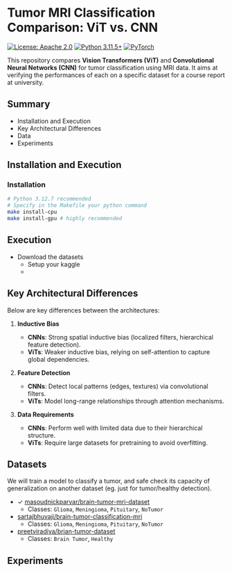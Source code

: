 # Tumor MRI Classification Comparison: ViT vs. CNN

[![License: Apache 2.0](https://img.shields.io/badge/License-Apache%202.0-green.svg)](https://opensource.org/licenses/Apache-2.0)
[![Python 3.11.5+](https://img.shields.io/badge/Python-3.11.5%2B-yellow.svg)](https://www.python.org/)
[![PyTorch](https://img.shields.io/badge/PyTorch-EE4C2C.svg)](https://pytorch.org/)

This repository compares **Vision Transformers (ViT)** and **Convolutional Neural Networks (CNN)** for tumor classification using MRI data.
It aims at verifying the performances of each on a specific dataset for a course report at university.

## Summary

- Installation and Execution
- Key Architectural Differences
- Data
- Experiments

## Installation and Execution

### Installation

```bash
# Python 3.12.7 recommended
# Specify in the Makefile your python command
make install-cpu
make install-gpu # highly recommended 
```

## Execution

- Download the datasets
   - Setup your kaggle
   - 

## Key Architectural Differences

Below are key differences between the architectures:

1. **Inductive Bias**  
   - **CNNs**: Strong spatial inductive bias (localized filters, hierarchical feature detection).  
   - **ViTs**: Weaker inductive bias, relying on self-attention to capture global dependencies.  

2. **Feature Detection**  
   - **CNNs**: Detect local patterns (edges, textures) via convolutional filters.  
   - **ViTs**: Model long-range relationships through attention mechanisms.  

3. **Data Requirements**  
   - **CNNs**: Perform well with limited data due to their hierarchical structure.  
   - **ViTs**: Require large datasets for pretraining to avoid overfitting.  

## Datasets

We will train a model to classify a tumor, and safe check its capacity of generalization on another dataset (eg. just for tumor/healthy detection). 

- $\checkmark$ [masoudnickparvar/brain-tumor-mri-dataset](https://www.kaggle.com/datasets/masoudnickparvar/brain-tumor-mri-dataset)
   - Classes: ``Glioma``, ``Meningioma``, ``Pituitary``, ``NoTumor`` 
- [sartajbhuvaji/brain-tumor-classification-mri](https://www.kaggle.com/datasets/sartajbhuvaji/brain-tumor-classification-mri)
   - Classes: ``Glioma``, ``Meningioma``, ``Pituitary``, ``NoTumor`` 
- [preetviradiya/brian-tumor-dataset](https://www.kaggle.com/datasets/preetviradiya/brian-tumor-dataset?select=Brain+Tumor+Data+Set)
   - Classes: ``Brain Tumor``, ``Healthy``

## Experiments

